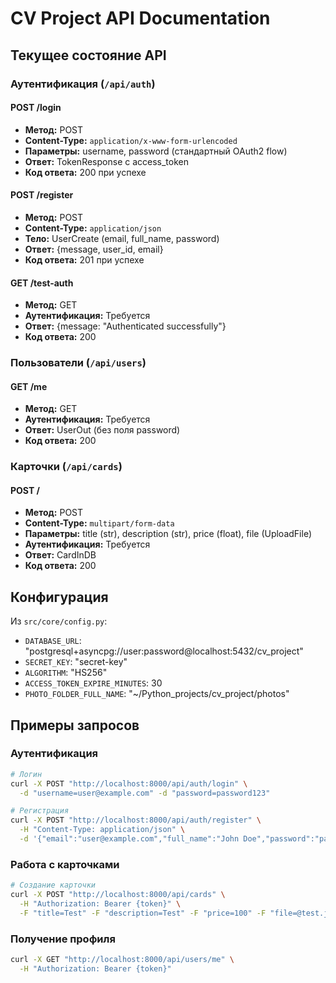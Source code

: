 # CV Project API Documentation

## Текущее состояние API

### Аутентификация (`/api/auth`)

#### POST /login
- **Метод:** POST
- **Content-Type:** `application/x-www-form-urlencoded`
- **Параметры:** username, password (стандартный OAuth2 flow)
- **Ответ:** TokenResponse с access_token
- **Код ответа:** 200 при успехе

#### POST /register  
- **Метод:** POST
- **Content-Type:** `application/json`
- **Тело:** UserCreate (email, full_name, password)
- **Ответ:** {message, user_id, email}
- **Код ответа:** 201 при успехе

#### GET /test-auth
- **Метод:** GET
- **Аутентификация:** Требуется
- **Ответ:** {message: "Authenticated successfully"}
- **Код ответа:** 200

### Пользователи (`/api/users`)

#### GET /me
- **Метод:** GET  
- **Аутентификация:** Требуется
- **Ответ:** UserOut (без поля password)
- **Код ответа:** 200

### Карточки (`/api/cards`)

#### POST /
- **Метод:** POST
- **Content-Type:** `multipart/form-data`
- **Параметры:** title (str), description (str), price (float), file (UploadFile)
- **Аутентификация:** Требуется
- **Ответ:** CardInDB
- **Код ответа:** 200

## Конфигурация

Из `src/core/config.py`:
- `DATABASE_URL`: "postgresql+asyncpg://user:password@localhost:5432/cv_project"
- `SECRET_KEY`: "secret-key" 
- `ALGORITHM`: "HS256"
- `ACCESS_TOKEN_EXPIRE_MINUTES`: 30
- `PHOTO_FOLDER_FULL_NAME`: "~/Python_projects/cv_project/photos"

## Примеры запросов

### Аутентификация
```bash
# Логин
curl -X POST "http://localhost:8000/api/auth/login" \
  -d "username=user@example.com" -d "password=password123"

# Регистрация  
curl -X POST "http://localhost:8000/api/auth/register" \
  -H "Content-Type: application/json" \
  -d '{"email":"user@example.com","full_name":"John Doe","password":"password123"}'
```

### Работа с карточками
```bash
# Создание карточки
curl -X POST "http://localhost:8000/api/cards" \
  -H "Authorization: Bearer {token}" \
  -F "title=Test" -F "description=Test" -F "price=100" -F "file=@test.jpg"
```

### Получение профиля
```bash
curl -X GET "http://localhost:8000/api/users/me" \
  -H "Authorization: Bearer {token}"
```